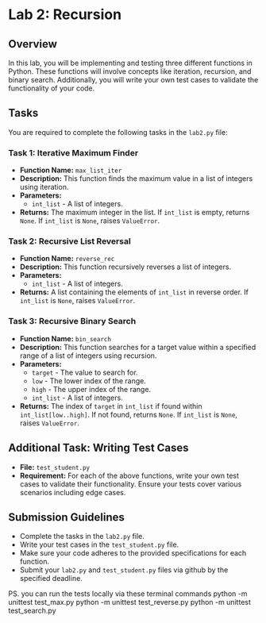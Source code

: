 # Lab 2: Recursion

## Overview
In this lab, you will be implementing and testing three different functions in Python. These functions will involve concepts like iteration, recursion, and binary search. Additionally, you will write your own test cases to validate the functionality of your code.

## Tasks
You are required to complete the following tasks in the `lab2.py` file:

### Task 1: Iterative Maximum Finder
- **Function Name:** `max_list_iter`
- **Description:** This function finds the maximum value in a list of integers using iteration.
- **Parameters:**
  - `int_list` - A list of integers.
- **Returns:** The maximum integer in the list. If `int_list` is empty, returns `None`. If `int_list` is `None`, raises `ValueError`.

### Task 2: Recursive List Reversal
- **Function Name:** `reverse_rec`
- **Description:** This function recursively reverses a list of integers.
- **Parameters:**
  - `int_list` - A list of integers.
- **Returns:** A list containing the elements of `int_list` in reverse order. If `int_list` is `None`, raises `ValueError`.

### Task 3: Recursive Binary Search
- **Function Name:** `bin_search`
- **Description:** This function searches for a target value within a specified range of a list of integers using recursion.
- **Parameters:**
  - `target` - The value to search for.
  - `low` - The lower index of the range.
  - `high` - The upper index of the range.
  - `int_list` - A list of integers.
- **Returns:** The index of `target` in `int_list` if found within `int_list[low..high]`. If not found, returns `None`. If `int_list` is `None`, raises `ValueError`.

## Additional Task: Writing Test Cases
- **File:** `test_student.py`
- **Requirement:** For each of the above functions, write your own test cases to validate their functionality. Ensure your tests cover various scenarios including edge cases.

## Submission Guidelines
- Complete the tasks in the `lab2.py` file.
- Write your test cases in the `test_student.py` file.
- Make sure your code adheres to the provided specifications for each function.
- Submit your `lab2.py` and `test_student.py` files via github by the specified deadline.

PS. you can run the tests locally via these terminal commands
python -m unittest test_max.py
python -m unittest test_reverse.py
python -m unittest test_search.py


